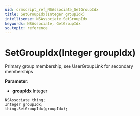 ```yaml
---
uid: crmscript_ref_NSAssociate_SetGroupIdx
title: SetGroupIdx(Integer groupIdx)
intellisense: NSAssociate.SetGroupIdx
keywords: NSAssociate, GetGroupIdx
so.topic: reference
---
```


# SetGroupIdx(Integer groupIdx)

Primary group membership, see UserGroupLink for secondary memberships

**Parameter:** 
* **groupIdx** Integer

```crmscript
NSAssociate thing;
Integer groupIdx;
thing.SetGroupIdx(groupIdx);
```

